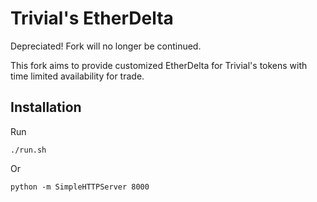 # Trivial's EtherDelta

Depreciated! Fork will no longer be continued.

This fork aims to provide customized EtherDelta for Trivial's tokens
with time limited availability for trade.

## Installation

Run

    ./run.sh
 
Or

    python -m SimpleHTTPServer 8000
